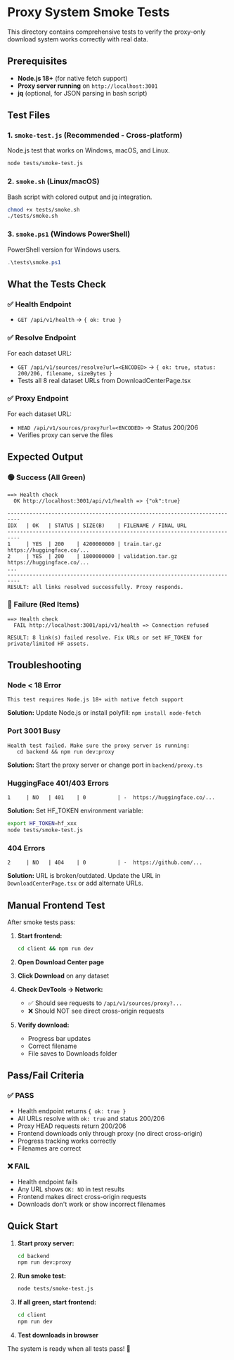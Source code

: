 # Proxy System Smoke Tests

This directory contains comprehensive tests to verify the proxy-only download system works correctly with real data.

## Prerequisites

- **Node.js 18+** (for native fetch support)
- **Proxy server running** on `http://localhost:3001`
- **jq** (optional, for JSON parsing in bash script)

## Test Files

### 1. `smoke-test.js` (Recommended - Cross-platform)
Node.js test that works on Windows, macOS, and Linux.

```bash
node tests/smoke-test.js
```

### 2. `smoke.sh` (Linux/macOS)
Bash script with colored output and jq integration.

```bash
chmod +x tests/smoke.sh
./tests/smoke.sh
```

### 3. `smoke.ps1` (Windows PowerShell)
PowerShell version for Windows users.

```powershell
.\tests\smoke.ps1
```

## What the Tests Check

### ✅ Health Endpoint
- `GET /api/v1/health` → `{ ok: true }`

### ✅ Resolve Endpoint
For each dataset URL:
- `GET /api/v1/sources/resolve?url=<ENCODED>` → `{ ok: true, status: 200/206, filename, sizeBytes }`
- Tests all 8 real dataset URLs from DownloadCenterPage.tsx

### ✅ Proxy Endpoint
For each dataset URL:
- `HEAD /api/v1/sources/proxy?url=<ENCODED>` → Status 200/206
- Verifies proxy can serve the files

## Expected Output

### 🟢 Success (All Green)
```
==> Health check
  OK http://localhost:3001/api/v1/health => {"ok":true}

--------------------------------------------------------------------------
IDX   | OK   | STATUS | SIZE(B)    | FILENAME / FINAL URL
--------------------------------------------------------------------------
1     | YES  | 200    | 4200000000 | train.tar.gz  https://huggingface.co/...
2     | YES  | 200    | 1800000000 | validation.tar.gz  https://huggingface.co/...
...
--------------------------------------------------------------------------
RESULT: all links resolved successfully. Proxy responds.
```

### 🔴 Failure (Red Items)
```
==> Health check
  FAIL http://localhost:3001/api/v1/health => Connection refused

RESULT: 8 link(s) failed resolve. Fix URLs or set HF_TOKEN for private/limited HF assets.
```

## Troubleshooting

### Node < 18 Error
```
This test requires Node.js 18+ with native fetch support
```
**Solution:** Update Node.js or install polyfill: `npm install node-fetch`

### Port 3001 Busy
```
Health test failed. Make sure the proxy server is running:
   cd backend && npm run dev:proxy
```
**Solution:** Start the proxy server or change port in `backend/proxy.ts`

### HuggingFace 401/403 Errors
```
1     | NO   | 401    | 0          | -  https://huggingface.co/...
```
**Solution:** Set HF_TOKEN environment variable:
```bash
export HF_TOKEN=hf_xxx
node tests/smoke-test.js
```

### 404 Errors
```
2     | NO   | 404    | 0          | -  https://github.com/...
```
**Solution:** URL is broken/outdated. Update the URL in `DownloadCenterPage.tsx` or add alternate URLs.

## Manual Frontend Test

After smoke tests pass:

1. **Start frontend:**
   ```bash
   cd client && npm run dev
   ```

2. **Open Download Center page**

3. **Click Download** on any dataset

4. **Check DevTools → Network:**
   - ✅ Should see requests to `/api/v1/sources/proxy?...`
   - ❌ Should NOT see direct cross-origin requests

5. **Verify download:**
   - Progress bar updates
   - Correct filename
   - File saves to Downloads folder

## Pass/Fail Criteria

### ✅ PASS
- Health endpoint returns `{ ok: true }`
- All URLs resolve with `ok: true` and status 200/206
- Proxy HEAD requests return 200/206
- Frontend downloads only through proxy (no direct cross-origin)
- Progress tracking works correctly
- Filenames are correct

### ❌ FAIL
- Health endpoint fails
- Any URL shows `OK: NO` in test results
- Frontend makes direct cross-origin requests
- Downloads don't work or show incorrect filenames

## Quick Start

1. **Start proxy server:**
   ```bash
   cd backend
   npm run dev:proxy
   ```

2. **Run smoke test:**
   ```bash
   node tests/smoke-test.js
   ```

3. **If all green, start frontend:**
   ```bash
   cd client
   npm run dev
   ```

4. **Test downloads in browser**

The system is ready when all tests pass! 🎉
